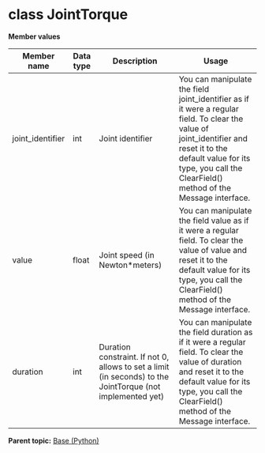 # class JointTorque

 **Member values** 

|Member name|Data type|Description|Usage|
|-----------|---------|-----------|-----|
|joint\_identifier|int|Joint identifier|You can manipulate the field joint\_identifier as if it were a regular field. To clear the value of joint\_identifier and reset it to the default value for its type, you call the ClearField\(\) method of the Message interface.|
|value|float|Joint speed \(in Newton\*meters\)|You can manipulate the field value as if it were a regular field. To clear the value of value and reset it to the default value for its type, you call the ClearField\(\) method of the Message interface.|
|duration|int|Duration constraint. If not 0, allows to set a limit \(in seconds\) to the JointTorque \(not implemented yet\)|You can manipulate the field duration as if it were a regular field. To clear the value of duration and reset it to the default value for its type, you call the ClearField\(\) method of the Message interface.|

**Parent topic:** [Base \(Python\)](../../summary_pages/Base.md)

